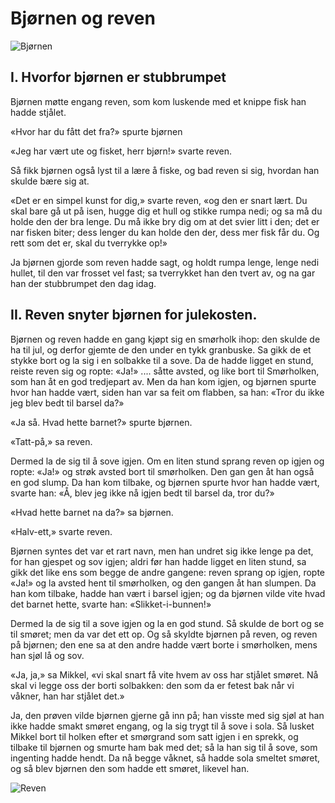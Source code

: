 # Bjørnen og reven

![Bjørnen](./bjørnen_og_reven_1.png "Bjørnen")

## I. Hvorfor bjørnen er stubbrumpet

Bjørnen møtte engang reven, som kom luskende med et knippe fisk han hadde stjålet.

«Hvor har du fått det fra?» spurte bjørnen

«Jeg har vært ute og fisket, herr bjørn!» svarte reven.

Så fikk bjørnen også lyst til a lære å fiske, og bad reven si sig, hvordan han skulde bære sig at.

«Det er en simpel kunst for dig,» svarte reven, «og den er snart lært. Du skal bare gå ut på isen, hugge dig et hull og stikke rumpa nedi; og sa må du holde den der bra lenge. Du må ikke bry dig om at det svier litt i den; det er nar fisken biter; dess lenger du kan holde den der, dess mer fisk får du. Og rett som det er, skal du tverrykke op!»

Ja bjørnen gjorde som reven hadde sagt, og holdt rumpa lenge, lenge nedi hullet, til den var frosset vel fast; sa tverrykket han den tvert av, og na gar han der stubbrumpet den dag idag.

## II. Reven snyter bjørnen for julekosten.

Bjørnen og reven hadde en gang kjøpt sig en smørholk ihop: den skulde de ha til jul, og derfor gjemte de den under en tykk granbuske. Sa gikk de et stykke bort og la sig i en solbakke til a sove. Da de hadde ligget en stund, reiste reven sig og ropte: «Ja!» .... såtte avsted, og like bort til Smørholken, som han åt en god tredjepart av. Men da han kom igjen, og bjørnen spurte hvor han hadde vært, siden han var sa feit om flabben, sa han: «Tror du ikke jeg blev bedt til barsel da?»

«Ja så. Hvad hette barnet?» spurte bjørnen.

«Tatt-på,» sa reven.

Dermed la de sig til å sove igjen. Om en liten stund sprang reven op igjen og ropte: «Ja!» og strøk avsted bort til smørholken. Den gan gen åt han også en god slump. Da han kom tilbake, og bjørnen spurte hvor han hadde vært, svarte han: «Å, blev jeg ikke nå igjen bedt til barsel da, tror du?»

«Hvad hette barnet na da?» sa bjørnen.

«Halv-ett,» svarte reven.

Bjørnen syntes det var et rart navn, men han undret sig ikke lenge pa det, for han gjespet og sov igjen; aldri før han hadde ligget en liten stund, sa gikk det like ens som begge de andre gangene: reven sprang op igjen, ropte «Ja!» og la avsted hent til smørholken, og den gangen åt han slumpen. Da han kom tilbake, hadde han vært i barsel igjen; og da bjørnen vilde vite hvad det barnet hette, svarte han: «Slikket-i-bunnen!»

Dermed la de sig til a sove igjen og la en god stund. Så skulde de bort og se til smøret; men da var det ett op. Og så skyldte bjørnen på reven, og reven på bjørnen; den ene sa at
den andre hadde vært borte i smørholken, mens han sjøl lå og sov.

«Ja, ja,» sa Mikkel, «vi skal snart få vite hvem av oss har stjålet smøret. Nå skal vi legge oss der borti solbakken: den som da er fetest bak når vi våkner, han har stjålet det.»

Ja, den prøven vilde bjørnen gjerne gå inn på; han visste med sig sjøl at han ikke hadde smakt smøret engang, og la sig trygt til å sove i sola. Så lusket Mikkel bort til holken efter et smørgrand som satt igjen i en sprekk, og tilbake til bjørnen og smurte ham bak med det; så la han sig til å sove, som ingenting hadde hendt. Da nå begge våknet, så hadde sola smeltet smøret, og så blev bjørnen den som hadde ett smøret, likevel han.

![Reven](./bjørnen_og_reven_2.png "Reven")

